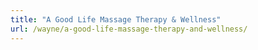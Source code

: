```yaml
---
title: "A Good Life Massage Therapy & Wellness"
url: /wayne/a-good-life-massage-therapy-and-wellness/
---
```

